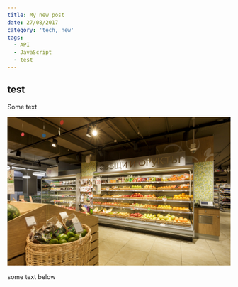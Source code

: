 ```yaml
---
title: My new post
date: 27/08/2017
category: 'tech, new'
tags:
  - API
  - JavaScript
  - test
---
```

## test

Some text

![yuuh!](/static/img/IMG_0299.jpg)

some text below
